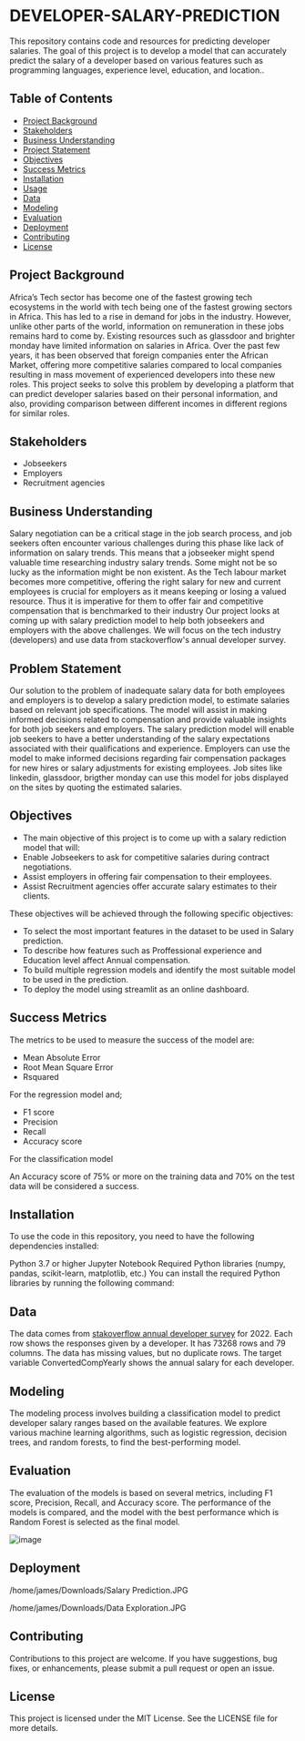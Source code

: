 # DEVELOPER-SALARY-PREDICTION
This repository contains code and resources for predicting developer salaries. The goal of this project is to develop a model that can accurately predict the salary of a developer based on various features such as programming languages, experience level, education, and location..

## Table of Contents
- [Project Background](#project-background)
- [Stakeholders](#stakeholders)
- [Business Understanding](#business-understanding)
- [Project Statement](#project-statement)
- [Objectives](#objectives)
- [Success Metrics](#success-metrics)
- [Installation](#installation)
- [Usage](#usage)
- [Data](#data)
- [Modeling](#modeling)
- [Evaluation](#evaluation)
- [Deployment](#deployment)
- [Contributing](#contributing)
- [License](#license)

  
## Project Background

Africa’s Tech sector has become one of the fastest growing tech ecosystems in the world with tech being one of the fastest growing sectors in Africa. This has led to a rise in demand for jobs in the industry.
However, unlike other parts of the world, information on remuneration in these jobs remains hard to come by. Existing resources such as glassdoor and brighter monday have limited information on salaries in Africa.
Over the past few years, it has been observed that foreign companies enter the African Market, offering more competitive salaries compared to local companies resulting in mass movement of experienced developers into these new roles.
This project seeks to solve this problem by developing a platform that can predict developer salaries based on their personal information, and also, providing comparison between different incomes in different regions for similar roles.

## Stakeholders

- Jobseekers
- Employers
- Recruitment agencies
  
## Business Understanding

Salary negotiation can be a critical stage in the job search process, and job seekers often encounter various challenges during this phase like lack of information on salary trends. This means that a jobseeker might spend valuable time researching industry salary trends. Some might not be so lucky as the information might be non existent.
As the Tech labour market becomes more competitive, offering the right salary for new and current employees is crucial for employers as it means keeping or losing a valued resource. Thus it is imperative for them to offer fair and competitive compensation that is benchmarked to their industry
Our project looks at coming up with salary prediction model to help both jobseekers and employers with the above challenges. We will focus on the tech industry (developers) and use data from stackoverflow's annual developer survey.

## Problem Statement

Our solution to the problem of inadequate salary data for both employees and employers is to develop a salary prediction model, to estimate salaries based on relevant job specifications. The model will assist in making informed decisions related to compensation and provide valuable insights for both job seekers and employers.
The salary prediction model will enable job seekers to have a better understanding of the salary expectations associated with their qualifications and experience. Employers can use the model to make informed decisions regarding fair compensation packages for new hires or salary adjustments for existing employees. Job sites like linkedin, glassdoor, brigther monday can use this model for jobs displayed on the sites by quoting the estimated salaries.

## Objectives

- The main objective of this project is to come up with a salary rediction model that will:
- Enable Jobseekers to ask for competitive salaries during contract negotiations.
- Assist employers in offering fair compensation to their employees.
- Assist Recruitment agencies offer accurate salary estimates to their clients.

These objectives will be achieved through the following specific objectives:

- To select the most important features in the dataset to be used in Salary prediction.
- To describe how features such as Proffessional experience and Education level affect Annual compensation.
- To build multiple regression models and identify the most suitable model to be used in the prediction.
- To deploy the model using streamlit as an online dashboard.

## Success Metrics

The metrics to be used to measure the success of the model are:
- Mean Absolute Error
- Root Mean Square Error
- Rsquared

For the regression model and;
- F1 score
- Precision
- Recall
- Accuracy score

For the classification model 

An Accuracy score of 75% or more on the training data and 70% on the test data will be considered a success.
  
## Installation

To use the code in this repository, you need to have the following dependencies installed:

Python 3.7 or higher
Jupyter Notebook
Required Python libraries (numpy, pandas, scikit-learn, matplotlib, etc.)
You can install the required Python libraries by running the following command:

## Data

The data comes from [stakoverflow annual developer survey](https://insights.stackoverflow.com/survey/) for 2022. Each row shows the responses given by a developer. It has 73268 rows and  79 columns. The data has missing values, but no duplicate rows. The target variable ConvertedCompYearly shows the annual salary for each developer.

## Modeling

The modeling process involves building a classification model to predict developer salary ranges based on the available features. We explore various machine learning algorithms, such as logistic regression, decision trees, and random forests, to find the best-performing model.

## Evaluation

The evaluation of the models is based on several metrics, including F1 score, Precision, Recall, and Accuracy score. The performance of the models is compared, and the model with the best performance which is Random Forest is selected as the final model.

![image](https://github.com/paddyokore/developer-salary-prediction/assets/93999002/f65eacb4-5bfa-4d26-ae57-89055ede3962)





## Deployment

/home/james/Downloads/Salary Prediction.JPG

/home/james/Downloads/Data Exploration.JPG

## Contributing

Contributions to this project are welcome. If you have suggestions, bug fixes, or enhancements, please submit a pull request or open an issue.

## License
This project is licensed under the MIT License. See the LICENSE file for more details.

